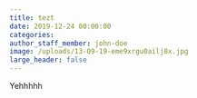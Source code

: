 ```yaml
---
title: tezt
date: 2019-12-24 00:00:00
categories:
author_staff_member: john-doe
image: /uploads/13-09-19-eme9xrgu0ailj8x.jpg
large_header: false
---
```


Yehhhhh